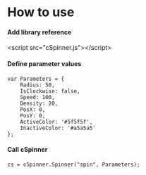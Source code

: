# How to use

#### Add library reference
&lt;script src="cSpinner.js"&gt;&lt;/script&gt;



#### Define parameter values
```
var Parameters = {
	Radius: 50,
	IsClockwise: false,
	Speed: 100,
	Density: 20,
	PosX: 0,
	PosY: 0,
	ActiveColor: '#5f5f5f',
	InactiveColor: '#a5a5a5'
};
```

#### Call cSpinner
```
cs = cSpinner.Spinner("spin", Parameters);
```
